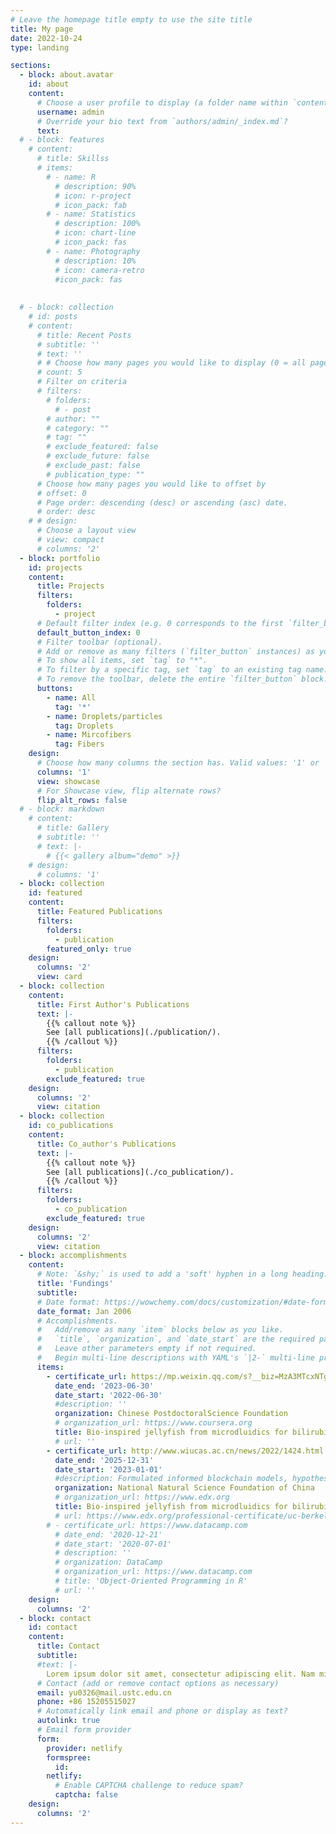 ```yaml
---
# Leave the homepage title empty to use the site title
title: My page
date: 2022-10-24
type: landing

sections:
  - block: about.avatar
    id: about
    content:
      # Choose a user profile to display (a folder name within `content/authors/`)
      username: admin
      # Override your bio text from `authors/admin/_index.md`?
      text:
  # - block: features
    # content:
      # title: Skillss
      # items:
        # - name: R
          # description: 90%
          # icon: r-project
          # icon_pack: fab
        # - name: Statistics
          # description: 100%
          # icon: chart-line
          # icon_pack: fas
        # - name: Photography
          # description: 10%
          # icon: camera-retro
          #icon_pack: fas
  
  
  # - block: collection
    # id: posts
    # content:
      # title: Recent Posts
      # subtitle: ''
      # text: ''
      # # Choose how many pages you would like to display (0 = all pages)
      # count: 5
      # Filter on criteria
      # filters:
        # folders:
          # - post
        # author: ""
        # category: ""
        # tag: ""
        # exclude_featured: false
        # exclude_future: false
        # exclude_past: false
        # publication_type: ""
      # Choose how many pages you would like to offset by
      # offset: 0
      # Page order: descending (desc) or ascending (asc) date.
      # order: desc
    # # design:
      # Choose a layout view
      # view: compact
      # columns: '2'
  - block: portfolio
    id: projects
    content:
      title: Projects
      filters:
        folders:
          - project
      # Default filter index (e.g. 0 corresponds to the first `filter_button` instance below).
      default_button_index: 0
      # Filter toolbar (optional).
      # Add or remove as many filters (`filter_button` instances) as you like.
      # To show all items, set `tag` to "*".
      # To filter by a specific tag, set `tag` to an existing tag name.
      # To remove the toolbar, delete the entire `filter_button` block.
      buttons:
        - name: All
          tag: '*'
        - name: Droplets/particles
          tag: Droplets
        - name: Mircofibers
          tag: Fibers
    design:
      # Choose how many columns the section has. Valid values: '1' or '2'.
      columns: '1'
      view: showcase
      # For Showcase view, flip alternate rows?
      flip_alt_rows: false
  # - block: markdown
    # content:
      # title: Gallery
      # subtitle: ''
      # text: |-
        # {{< gallery album="demo" >}}
    # design:
      # columns: '1'
  - block: collection
    id: featured
    content:
      title: Featured Publications
      filters:
        folders:
          - publication
        featured_only: true
    design:
      columns: '2'
      view: card
  - block: collection
    content:
      title: First Author's Publications
      text: |-
        {{% callout note %}}
        See [all publications](./publication/).
        {{% /callout %}}
      filters:
        folders:
          - publication
        exclude_featured: true
    design:
      columns: '2'
      view: citation
  - block: collection
    id: co_publications
    content:
      title: Co_author's Publications
      text: |-
        {{% callout note %}}
        See [all publications](./co_publication/).
        {{% /callout %}}
      filters:
        folders:
          - co_publication
        exclude_featured: true
    design:
      columns: '2'
      view: citation
  - block: accomplishments
    content:
      # Note: `&shy;` is used to add a 'soft' hyphen in a long heading.
      title: 'Fundings'
      subtitle:
      # Date format: https://wowchemy.com/docs/customization/#date-format
      date_format: Jan 2006
      # Accomplishments.
      #   Add/remove as many `item` blocks below as you like.
      #   `title`, `organization`, and `date_start` are the required parameters.
      #   Leave other parameters empty if not required.
      #   Begin multi-line descriptions with YAML's `|2-` multi-line prefix.
      items:
        - certificate_url: https://mp.weixin.qq.com/s?__biz=MzA3MTcxNTgwMw==&mid=2650960896&idx=2&sn=6bb97682f2d9deebf6306a4cbd11f230&chksm=84df8ab4b3a803a24eb4280bfadcaef376418fed3c7176c864eaea7d3b14e7b563b00414df8e&scene=27
          date_end: '2023-06-30'
          date_start: '2022-06-30'
          #description: ''
          organization: Chinese PostdoctoralScience Foundation
          # organization_url: https://www.coursera.org
          title: Bio-inspired jellyfish from microdluidics for bilirubin adsorption
          # url: ''
        - certificate_url: http://www.wiucas.ac.cn/news/2022/1424.html
          date_end: '2025-12-31'
          date_start: '2023-01-01'
          #description: Formulated informed blockchain models, hypotheses, and use cases.
          organization: National Natural Science Foundation of China
          # organization_url: https://www.edx.org
          title: Bio-inspired jellyfish from microdluidics for bilirubin adsorption water decontanination
          # url: https://www.edx.org/professional-certificate/uc-berkeleyx-blockchain-fundamentals
        # - certificate_url: https://www.datacamp.com
          # date_end: '2020-12-21'
          # date_start: '2020-07-01'
          # description: ''
          # organization: DataCamp
          # organization_url: https://www.datacamp.com
          # title: 'Object-Oriented Programming in R'
          # url: ''
    design:
      columns: '2'
  - block: contact
    id: contact
    content:
      title: Contact
      subtitle:
      #text: |-
        Lorem ipsum dolor sit amet, consectetur adipiscing elit. Nam mi diam, venenatis ut magna et, vehicula efficitur enim.
      # Contact (add or remove contact options as necessary)
      email: yu0326@mail.ustc.edu.cn
      phone: +86 15205515027
      # Automatically link email and phone or display as text?
      autolink: true
      # Email form provider
      form:
        provider: netlify
        formspree:
          id:
        netlify:
          # Enable CAPTCHA challenge to reduce spam?
          captcha: false
    design:
      columns: '2'
---
```


